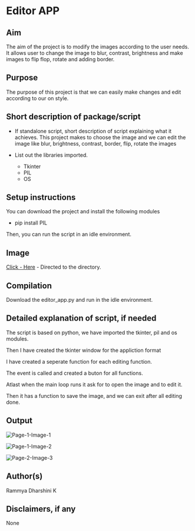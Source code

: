 # Editor APP

## Aim

The aim of the project is to modify the images according to the user needs. It allows user to change the image to blur, contrast, brightness and make images to flip flop, rotate and adding border. 

## Purpose

The purpose of this project is that we can easily make changes and edit according to our on style.

## Short description of package/script

- If standalone script, short description of script explaining what it achieves.
   This project makes to choose the image and we can edit the image like blur, brightness, contrast, border, flip, rotate the images
  
- List out the libraries imported.
     - Tkinter
     - PIL
     - OS

## Setup instructions
 
  You can download the project and install the following modules
  - pip install PIL
  
  Then, you can run the script in an idle environment.

## Image

[Click - Here](https://github.com/rammya29/Awesome_Python_Scripts/tree/main/ImageProcessingScripts/Editor%20App/Images) - Directed to the directory.

## Compilation

Download the editor_app.py and run in the idle environment.

## Detailed explanation of script, if needed

  The script is based on python, we have imported the tkinter, pil and os modules.
  
  Then I have created the tkinter window for the appliction format
  
  I have created a seperate function for each editing function.
  
  The event is called and created a buton for all functions.
  
  Atlast when the main loop runs it ask for to open the image and to edit it.
  
  Then it has a function to save the image, and we can exit after all editing done.

## Output

![Page-1-Image-1](https://user-images.githubusercontent.com/70591317/123624229-f32df200-d82b-11eb-9577-1a34b0dc1bfe.jpg)


![Page-1-Image-2](https://user-images.githubusercontent.com/70591317/123624247-f923d300-d82b-11eb-8067-3cd6f23d9615.jpg)


![Page-2-Image-3](https://user-images.githubusercontent.com/70591317/123624264-fde88700-d82b-11eb-8288-0b8d5be67928.jpg)


## Author(s)

Rammya Dharshini K

## Disclaimers, if any

None
